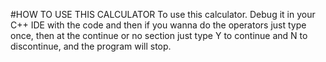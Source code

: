 #HOW TO USE THIS CALCULATOR
To use this calculator. Debug it in your C++ IDE with the code and then if you wanna do the operators just type once, then at the continue or no section just type Y to continue and N to discontinue, and the program will stop.
